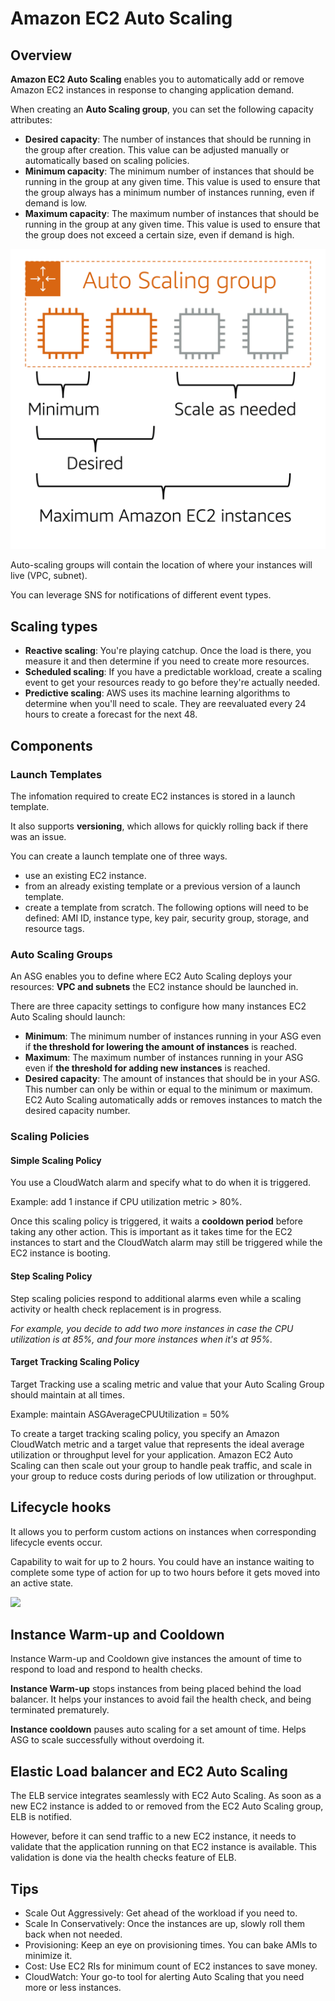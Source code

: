 # Amazon EC2 Auto Scaling

## Overview

**Amazon EC2 Auto Scaling** enables you to automatically add or remove Amazon EC2 instances in response to changing application demand.

When creating an **Auto Scaling group**, you can set the following capacity attributes:

- **Desired capacity**: The number of instances that should be running in the group after creation. This value can be adjusted manually or automatically based on scaling policies.
- **Minimum capacity**: The minimum number of instances that should be running in the group at any given time. This value is used to ensure that the group always has a minimum number of instances running, even if demand is low.
- **Maximum capacity**: The maximum number of instances that should be running in the group at any given time. This value is used to ensure that the group does not exceed a certain size, even if demand is high.

![](auto-scaling.jpg)

Auto-scaling groups will contain the location of where your instances will live (VPC, subnet).

You can leverage SNS for notifications of different event types.


## Scaling types

- **Reactive scaling**: You're playing catchup. Once the load is there, you measure it and then determine if you need to create more resources.
- **Scheduled scaling**: If you have a predictable workload, create a scaling event to get your resources ready to go before they're actually needed.
- **Predictive scaling**: AWS uses its machine learning algorithms to determine when you'll need to scale. They are reevaluated every 24 hours to create a forecast for the next 48.


## Components

### Launch Templates

The infomation required to create EC2 instances is stored in a launch template.

It also supports **versioning**, which allows for quickly rolling back if there was an issue.

You can create a launch template one of three ways.

- use an existing EC2 instance.
- from an already existing template or a previous version of a launch template.
- create a template from scratch. The following options will need to be defined: AMI ID, instance type, key pair, security group, storage, and resource tags.


### Auto Scaling Groups

An ASG enables you to define where EC2 Auto Scaling deploys your resources: **VPC and subnets** the EC2 instance should be launched in.

There are three capacity settings to configure how many instances EC2 Auto Scaling should launch:

- **Minimum**: The minimum number of instances running in your ASG even if **the threshold for lowering the amount of instances** is reached.
- **Maximum**: The maximum number of instances running in your ASG even if **the threshold for adding new instances** is reached.
- **Desired capacity**: The amount of instances that should be in your ASG. This number can only be within or equal to the minimum or maximum. EC2 Auto Scaling automatically adds or removes instances to match the desired capacity number.


### Scaling Policies

#### Simple Scaling Policy

You use a CloudWatch alarm and specify what to do when it is triggered.

Example: add 1 instance if CPU utilization metric > 80%.

Once this scaling policy is triggered, it waits a **cooldown period** before taking any other action. This is important as it takes time for the EC2 instances to start and the CloudWatch alarm may still be triggered while the EC2 instance is booting.

#### Step Scaling Policy

Step scaling policies respond to additional alarms even while a scaling activity or health check replacement is in progress.

*For example, you decide to add two more instances in case the CPU utilization is at 85%, and four more instances when it's at 95%.*


#### Target Tracking Scaling Policy

Target Tracking use a scaling metric and value that your Auto Scaling Group should maintain at all times.

Example: maintain ASGAverageCPUUtilization = 50%

To create a target tracking scaling policy, you specify an Amazon CloudWatch metric and a target value that represents the ideal average utilization or throughput level for your application. Amazon EC2 Auto Scaling can then scale out your group to handle peak traffic, and scale in your group to reduce costs during periods of low utilization or throughput.


## Lifecycle hooks

It allows you to perform custom actions on instances when corresponding lifecycle events occur.

Capability to wait for up to 2 hours. You could have an instance waiting to complete some type of action for up to two hours before it gets moved into an active state.

![](https://docs.aws.amazon.com/images/autoscaling/ec2/userguide/images/lifecycle_hooks.png)


## Instance Warm-up and Cooldown

Instance Warm-up and Cooldown give instances the amount of time to respond to load and respond to health checks.

**Instance Warm-up** stops instances from being placed behind the load balancer. It helps your instances to avoid fail the health check, and being terminated prematurely.

**Instance cooldown** pauses auto scaling for a set amount of time. Helps ASG to scale successfully without overdoing it.


## Elastic Load balancer and EC2 Auto Scaling

The ELB service integrates seamlessly with EC2 Auto Scaling. As soon as a new EC2 instance is added to or removed from the EC2 Auto Scaling group, ELB is notified.

However, before it can send traffic to a new EC2 instance, it needs to validate that the application running on that EC2 instance is available. This validation is done via the health checks feature of ELB.


## Tips

- Scale Out Aggressively: Get ahead of the workload if you need to.
- Scale In Conservatively: Once the instances are up, slowly roll them back when not needed.
- Provisioning: Keep an eye on provisioning times. You can bake AMls to minimize it.
- Cost: Use EC2 RIs for minimum count of EC2 instances to save money.
- CloudWatch: Your go-to tool for alerting Auto Scaling that you need more or less instances.